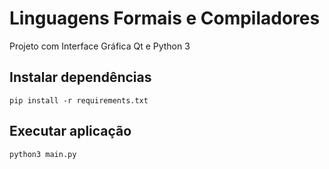 # Linguagens Formais e Compiladores

Projeto com Interface Gráfica Qt e Python 3

## Instalar dependências

```
pip install -r requirements.txt
```

## Executar aplicação 

```
python3 main.py
